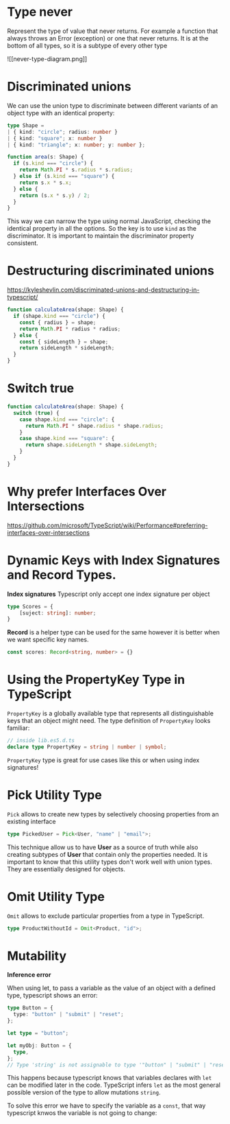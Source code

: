 
# Type never
Represent the type of value that never returns. For example a function that always throws an Error (exception) or one that never returns. It is at the bottom of all types, so it is a subtype of every other type

![[never-type-diagram.png]]

# Discriminated unions

We can use the union type to discriminate between different variants of an object type with an identical property:
```ts
type Shape =
| { kind: "circle"; radius: number }
| { kind: "square"; x: number }
| { kind: "triangle"; x: number; y: number };

function area(s: Shape) {
  if (s.kind === "circle") {
    return Math.PI * s.radius * s.radius;
  } else if (s.kind === "square") {
    return s.x * s.x;
  } else {
    return (s.x * s.y) / 2;
  }
}
```

This way we can narrow the type using normal JavaScript, checking the identical property in all the options. So the key is to use `kind` as the discriminator. It is important to maintain the discriminator property consistent.

# Destructuring discriminated unions

https://kyleshevlin.com/discriminated-unions-and-destructuring-in-typescript/

```ts
function calculateArea(shape: Shape) {
  if (shape.kind === "circle") {
    const { radius } = shape;
    return Math.PI * radius * radius;
  } else {
    const { sideLength } = shape;
    return sideLength * sideLength;
  }
}
```

# Switch true

```ts
function calculateArea(shape: Shape) {
  switch (true) {
    case shape.kind === "circle": {
      return Math.PI * shape.radius * shape.radius;
    }
    case shape.kind === "square": {
      return shape.sideLength * shape.sideLength;
    }
  }
}
```

# Why prefer Interfaces Over Intersections

https://github.com/microsoft/TypeScript/wiki/Performance#preferring-interfaces-over-intersections

# Dynamic Keys with Index Signatures and Record Types.

**Index signatures** Typescript only accept one index signature per object
```ts
type Scores = {
	[suject: string]: number;
}
```
**Record** is a helper type can be used for the same however it is better when we want specific key names.
```ts
const scores: Record<string, number> = {}
```

# Using the PropertyKey Type in TypeScript

`PropertyKey` is a globally available type that represents all distinguishable keys that an object might need. The type definition of `PropertyKey` looks familiar:

```ts
// inside lib.es5.d.ts
declare type PropertyKey = string | number | symbol;
```

`PropertyKey` type is great for use cases like this or when using index signatures!

# Pick Utility Type

`Pick` allows to create new types by selectively choosing properties from an existing interface

```ts
type PickedUser = Pick<User, "name" | "email">;
```

This technique allow us to have **User** as a source of truth while also creating subtypes of **User** that contain only the properties needed.
It is important to know that this utility types don't work well with union types. They are essentially designed for objects.

# Omit Utility Type

`Omit` allows to exclude particular properties from a  type in TypeScript.

```ts
type ProductWithoutId = Omit<Product, "id">;
```

# Mutability

**Inference error**

When using let, to pass a variable as the value of an object with a defined type, typescript shows an error:

```ts
type Button = {
  type: "button" | "submit" | "reset";
};

let type = "button";

let myObj: Button = {
  type,
};
// Type 'string' is not assignable to type '"button" | "submit" | "reset"'

```

This happens because typescript knows that variables declares with `let` can be modified later in the code. TypeScript infers `let` as the most general possible version of the type to allow mutations `string`.

To solve this error we have to specify the variable as a `const`, that way typescript knwos the variable is not going to change:

